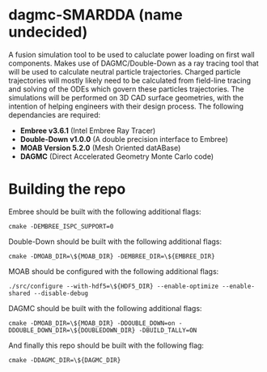 # dagmc-SMARDDA (name undecided)
A fusion simulation tool to be used to caluclate power loading on first wall components. Makes use of DAGMC/Double-Down as a ray tracing tool that will be used to 
calculate neutral particle trajectories. Charged particle trajectories will mostly likely need to be calculated from field-line tracing and solving of the ODEs which
govern these particles trajectories. The simulations will be performed on 3D CAD surface geometries, with the intention of helping engineers with their design process. 
The following dependancies are required:
- **Embree v3.6.1** (Intel Embree Ray Tracer)  
- **Double-Down v1.0.0** (A double precision interface to Embree) 
- **MOAB Version 5.2.0** (Mesh Oriented datABase) 
- **DAGMC** (Direct Accelerated Geometry Monte Carlo code)
# Building the repo
Embree should be built with the following additional flags:

    cmake -DEMBREE_ISPC_SUPPORT=0
Double-Down should be built with the following additional flags:

    cmake -DMOAB_DIR=\${MOAB_DIR} -DEMBREE_DIR=\${EMBREE_DIR}
MOAB should be configured with the following additional flags:

    ./src/configure --with-hdf5=\${HDF5_DIR} --enable-optimize --enable-shared --disable-debug
DAGMC should be built with the following additional flags:

    cmake -DMOAB_DIR=\${MOAB_DIR} -DDOUBLE_DOWN=on -DDOUBLE_DOWN_DIR=\${DOUBLEDOWN_DIR} -DBUILD_TALLY=ON

And finally this repo should be built with the following flag:

    cmake -DDAGMC_DIR=\${DAGMC_DIR}

